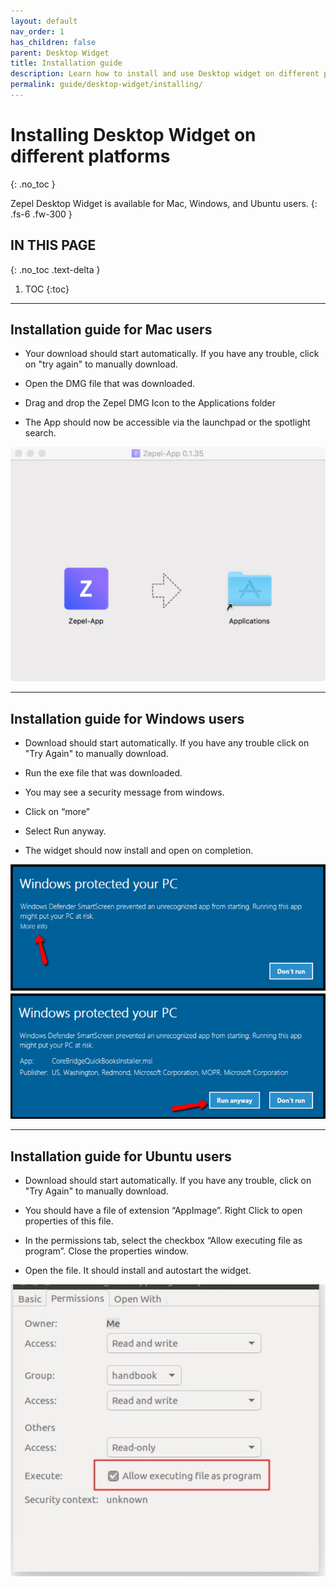 ```yaml
---
layout: default
nav_order: 1
has_children: false
parent: Desktop Widget
title: Installation guide
description: Learn how to install and use Desktop widget on different platforms
permalink: guide/desktop-widget/installing/
---
```

# Installing Desktop Widget on different platforms
{: .no_toc }

Zepel Desktop Widget is available for Mac, Windows, and Ubuntu users.
{: .fs-6 .fw-300 }

## IN THIS PAGE
{: .no_toc .text-delta }

1. TOC
{:toc}

---

## Installation guide for Mac users

- Your download should start automatically. If you have any trouble, click on "try again" to manually download.

- Open the DMG file that was downloaded.

- Drag and drop the Zepel DMG Icon to the Applications folder

- The App should now be accessible via the launchpad or the spotlight search.

![Installing Desktop Widget in Mac](/assets/uploads/zepel-desktop-widget-mac.png "Zepel Desktop Widget")

---

## Installation guide for Windows users

- Download should start automatically. If you have any trouble click on "Try Again" to manually download.

- Run the exe file that was downloaded.

- You may see a security message from windows.

- Click on “more”

- Select Run anyway.

- The widget should now install and open on completion.

![Installing Desktop Widget in Windows](/assets/uploads/zepel-desktop-widget-windows.png "Zepel Desktop Widget")

---

## Installation guide for Ubuntu users

- Download should start automatically. If you have any trouble, click on "Try Again" to manually download.

- You should have a file of extension “AppImage”. Right Click to open properties of this file.

- In the permissions tab, select the checkbox “Allow executing file as program”. Close the properties window.

- Open the file. It should install and autostart the widget. 

![Installing Desktop Widget in Linux](/assets/uploads/zepel-desktop-widget-linux.jpeg "Zepel Desktop Widget")